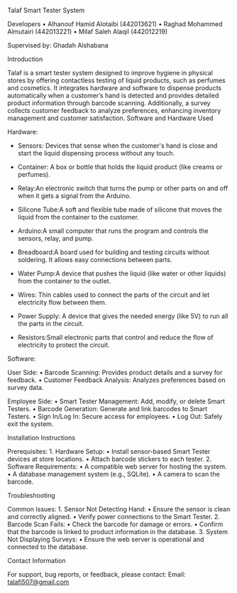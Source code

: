 
Talaf Smart Tester System

Developers
	•	Alhanouf Hamid Alotaibi (442013621)
	•	Raghad Mohammed Almutairi (442013221)
	•	Milaf Saleh Alaqil (442012219)

Supervised by: Ghadah Alshabana

Introduction

 Talaf is a smart tester system designed to improve hygiene in physical stores by offering contactless testing of liquid products, such as perfumes and cosmetics. It integrates hardware and software to dispense products automatically when a customer’s hand is detected and provides detailed product information through barcode scanning. Additionally, a survey collects customer feedback to analyze preferences, enhancing inventory management and customer satisfaction.
Software and Hardware Used

Hardware:

* Sensors: Devices that sense when the customer's hand is close and start the liquid dispensing process without any touch.

* Container: A box or bottle that holds the liquid product (like creams or perfumes).

* Relay:An electronic switch that turns the pump or other parts on and off when it gets a signal from the Arduino.

* Silicone Tube:A soft and flexible tube made of silicone that moves the liquid from the container to the customer.

* Arduino:A small computer that runs the program and controls the sensors, relay, and pump.

* Breadboard:A board used for building and testing circuits without soldering. It allows easy connections between parts.

* Water Pump:A device that pushes the liquid (like water or other liquids) from the container to the outlet.

* Wires: Thin cables used to connect the parts of the circuit and let electricity flow between them.

* Power Supply: A device that gives the needed energy (like 5V) to run all the parts in the circuit.

* Resistors:Small electronic parts that control and reduce the flow of electricity to protect the circuit.

Software:

User Side:
	•	Barcode Scanning: Provides product details and a survey for feedback.
	•	Customer Feedback Analysis: Analyzes preferences based on survey data.

Employee Side:
	•	Smart Tester Management: Add, modify, or delete Smart Testers.
	•	Barcode Generation: Generate and link barcodes to Smart Testers.
	•	Sign In/Log In: Secure access for employees.
	•	Log Out: Safely exit the system.

Installation Instructions

Prerequisites:
	1.	Hardware Setup:
	•	Install sensor-based Smart Tester devices at store locations.
	•	Attach barcode stickers to each tester.
	2.	Software Requirements:
	•	A compatible web server for hosting the system.
	•	A database management system (e.g., SQLite).
           •	A camera to scan the barcode.
 
	
	

Troubleshooting

Common Issues:
	1.	Sensor Not Detecting Hand:
	•	Ensure the sensor is clean and correctly aligned.
	•	Verify power connections to the Smart Tester.
	2.	Barcode Scan Fails:
	•	Check the barcode for damage or errors.
	•	Confirm that the barcode is linked to product information in the database.
	3.	System Not Displaying Surveys:
	•	Ensure the web server is operational and connected to the database.

Contact Information

For support, bug reports, or feedback, please contact:
Email: talafi507@gmail.com


